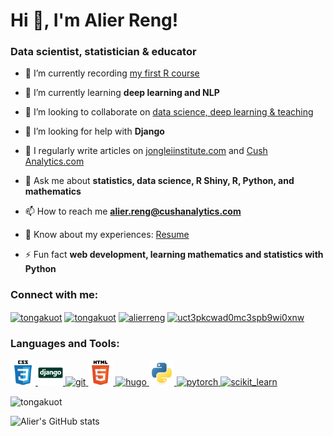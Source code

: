<h1 align="left">Hi 👋, I'm Alier Reng!</h1>
<h3 align="left">Data scientist, statistician & educator</h3>


- 🔭 I’m currently recording [my first R course](https://jongleiinstitute.com/all-courses/data-analyst-with-r/getting-started-in-r/)

- 🌱 I’m currently learning **deep learning and NLP**

- 👯 I’m looking to collaborate on [data science, deep learning & teaching](https://jongleiinstitute.com/)

- 🤝 I’m looking for help with **Django**

- 📝 I regularly write articles on [jongleiinstitute.com](jongleiinstitute.com) and [Cush Analytics.com](cushanalytics.com)

- 💬 Ask me about **statistics, data science, R Shiny, R, Python, and mathematics**

- 📫 How to reach me **alier.reng@cushanalytics.com**

- 📄 Know about my experiences: [Resume](https://github.com/tongakuot/areng_cv/blob/main/Alier%20Reng%E2%80%99s%20resume.pdf)

- ⚡ Fun fact **web development, learning mathematics and statistics with Python**

<h3 align="left">Connect with me:</h3>
<p align="left">
<a href="https://twitter.com/tongakuot" target="blank"><img align="center" src="https://raw.githubusercontent.com/rahuldkjain/github-profile-readme-generator/master/src/images/icons/Social/twitter.svg" alt="tongakuot" height="30" width="40" /></a>
<a href="https://linkedin.com/in/tongakuot" target="blank"><img align="center" src="https://raw.githubusercontent.com/rahuldkjain/github-profile-readme-generator/master/src/images/icons/Social/linked-in-alt.svg" alt="tongakuot" height="30" width="40" /></a>
<a href="https://kaggle.com/alierreng" target="blank"><img align="center" src="https://raw.githubusercontent.com/rahuldkjain/github-profile-readme-generator/master/src/images/icons/Social/kaggle.svg" alt="alierreng" height="30" width="40" /></a>
<a href="https://www.youtube.com/c/uct3pkcwad0mc3spb9wi0xnw" target="blank"><img align="center" src="https://raw.githubusercontent.com/rahuldkjain/github-profile-readme-generator/master/src/images/icons/Social/youtube.svg" alt="uct3pkcwad0mc3spb9wi0xnw" height="30" width="40" /></a>
</p>

<h3 align="left">Languages and Tools:</h3>
<p align="left"> <a href="https://www.w3schools.com/css/" target="_blank"> <img src="https://raw.githubusercontent.com/devicons/devicon/master/icons/css3/css3-original-wordmark.svg" alt="css3" width="40" height="40"/> </a> <a href="https://www.djangoproject.com/" target="_blank"> <img src="https://raw.githubusercontent.com/devicons/devicon/master/icons/django/django-original.svg" alt="django" width="40" height="40"/> </a> <a href="https://git-scm.com/" target="_blank"> <img src="https://www.vectorlogo.zone/logos/git-scm/git-scm-icon.svg" alt="git" width="40" height="40"/> </a> <a href="https://www.w3.org/html/" target="_blank"> <img src="https://raw.githubusercontent.com/devicons/devicon/master/icons/html5/html5-original-wordmark.svg" alt="html5" width="40" height="40"/> </a> <a href="https://gohugo.io/" target="_blank"> <img src="https://api.iconify.design/logos-hugo.svg" alt="hugo" width="40" height="40"/> </a> <a href="https://www.python.org" target="_blank"> <img src="https://raw.githubusercontent.com/devicons/devicon/master/icons/python/python-original.svg" alt="python" width="40" height="40"/> </a> <a href="https://pytorch.org/" target="_blank"> <img src="https://www.vectorlogo.zone/logos/pytorch/pytorch-icon.svg" alt="pytorch" width="40" height="40"/> </a> <a href="https://scikit-learn.org/" target="_blank"> <img src="https://upload.wikimedia.org/wikipedia/commons/0/05/Scikit_learn_logo_small.svg" alt="scikit_learn" width="40" height="40"/> </a> </p>

<p><img align="center" src="https://github-readme-stats.vercel.app/api/top-langs?username=tongakuot&show_icons=true&locale=en&layout=compact" alt="tongakuot" /></p>

![Alier's GitHub stats](https://github-readme-stats.vercel.app/api?username=tongakuot&show_icons=true&theme=dracula)
